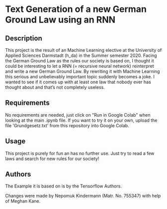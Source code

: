# Text Generation of a new German Ground Law using an RNN

## Description

This project is the result of an Machine Learning elective at the University of Applied Sciences Darmstadt (h_da) in the Summer semester 2020.
Facing the German Ground Law as the rules our society is based on, I thought it could be interesting to let a RNN (= recursive neural network) reinterpret and write a new German Ground Law.
By rewriting it with Machine Learning this serious and unbelievably important topic suddenly becomes a joke.
I wanted to see if it comes up with at least one law that nobody ever has thought about and that’s not completely useless.

## Requirements

No requirements are needed, just click on "Run in Google Colab" when looking at the main .ipynb file.
If you want to try it on your own, upload the file 'Grundgesetz.txt' from this repository into Google Colab.

## Usage

This project is purely for fun an has no further use. Just try to read a few laws and search for new rules for our society!

## Authors

The Example it is based on is by the Tensorflow Authors.

Changes were made by Nepomuk Kindermann (Matr. No. 755347) with help of Meghan Kane.
